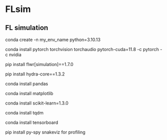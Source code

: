 # FLsim
## FL simulation
conda create -n my_env_name python=3.10.13

conda install pytorch torchvision torchaudio pytorch-cuda=11.8 -c pytorch -c nvidia

pip install flwr[simulation]==1.7.0

pip install hydra-core==1.3.2

conda install pandas

conda install matplotlib

conda install scikit-learn=1.3.0

conda install tqdm

conda install tensorboard 

pip install py-spy snakeviz  for profiling

[comment]: # (might need pip install tensorboard to avoid warnings w/o filtering them afterwards)
[comment]: # (might need conda install cudatoolkit)
[comment]: # (ray==2.6.3)
